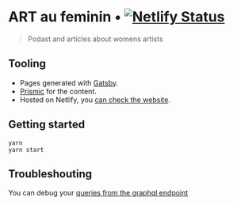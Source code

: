 # ART au feminin • [![Netlify Status](https://api.netlify.com/api/v1/badges/c3d3c648-d3ba-469c-b259-b2ef77f1b89c/deploy-status)](https://app.netlify.com/sites/artaufeminin/deploys)

> Podast and articles about womens artists

## Tooling

- Pages generated with [Gatsby](https://www.gatsbyjs.com/).
- [Prismic](https://prismic.io/) for the content.
- Hosted on Netlify, you [can check the website](https://artaufeminin.fr).

## Getting started

```console
yarn
yarn start
```

## Troubleshouting

You can debug your [queries from the graphql endpoint](https://artaufeminin.prismic.io/graphql)
